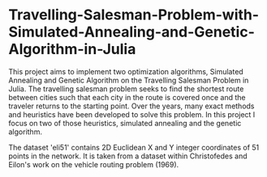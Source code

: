 # Travelling-Salesman-Problem-with-Simulated-Annealing-and-Genetic-Algorithm-in-Julia 

This project aims to implement two optimization algorithms, Simulated Annealing and Genetic Algorithm on the Travelling Salesman Problem in Julia. The travelling salesman problem seeks to find the shortest route between cities such that each city in the route is covered once and the traveler returns to the starting point. Over the years, many exact methods and heuristics have been developed to solve this problem. In this project I focus on two of those heuristics, simulated annealing and the genetic algorithm.

The dataset 'eli51' contains 2D Euclidean X and Y integer coordinates of 51 points in the network. It is taken from a dataset within Christofedes and Eilon's work on the vehicle routing problem (1969). 
